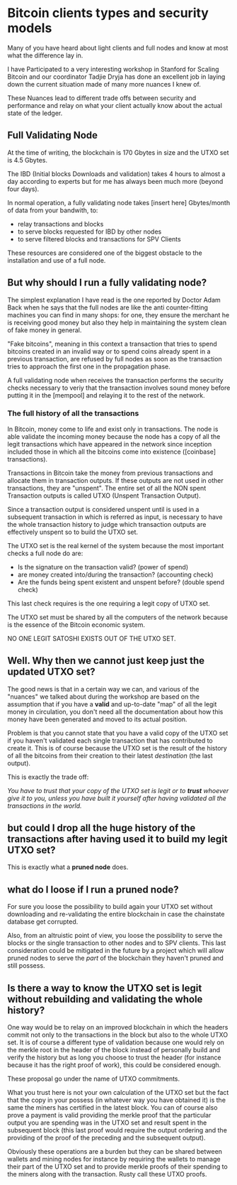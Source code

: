 # Bitcoin clients types and security models

Many of you have heard about light clients and full nodes and know at most what
the difference lay in.

I have Participated to a very interesting workshop in Stanford for Scaling Bitcoin
and our coordinator Tadjie Dryja has done an excellent job in
laying down the current situation made of many more nuances I knew of.

These Nuances lead to different trade offs between security and performance
and relay on what your client actually know about the actual state of
the ledger.

## Full Validating Node

At the time of writing, the blockchain is 170 Gbytes in size and the UTXO set
is 4.5 Gbytes.

The IBD (Initial blocks Downloads and validation) takes 4 hours to almost a day
according to experts but for me has always been much more (beyond four days).

In normal operation, a fully validating node takes [insert here] Gbytes/month
of data from your bandwith, to:

* relay transactions and blocks
* to serve blocks requested for IBD by other nodes
* to serve filtered blocks and transactions for SPV Clients

These resources are considered one of the biggest obstacle to the installation
and use of a full node.

## But why should I run a fully validating node?

The simplest explanation I have read is the one reported by Doctor Adam Back when he
says that the full nodes are like the anti counter-fitting machines you can
find in many shops: for one, they ensure the merchant he is receiving good money
but also they help in maintaining the system clean of fake money in general.

"Fake bitcoins", meaning in this context a transaction that tries to spend
bitcoins created in an invalid way or to spend coins already spent in a previous
transaction, are refused by full nodes as soon as the transaction tries to 
approach the first one in the propagation phase.

A full validating node when receives the transaction performs the security
checks necessary to veriy that the transaction involves sound money before
putting it in the [mempool] and relaying it to the rest of the network.

### The full history of all the transactions

In Bitcoin, money come to life and exist only in transactions.
The node is able validate the incoming money because the node has a copy of 
all the legit transactions which have appeared in the network since inception 
included those in which all the bitcoins come into existence ([coinbase] transactions).

Transactions in Bitcoin take the money from previous transactions and allocate them 
in transaction outputs. If these outputs are not used in other transactions, they are 
"unspent". The entire set of all the NON spent Transaction outputs is called UTXO 
(Unspent Transaction Output).

Since a transaction output is considered unspent until is used in a subsequent
transaction in which is referred as input, is necessary to have the whole
transaction history to judge which transaction outputs are effectively unspent
so to build the UTXO set.

The UTXO set is the real kernel of the system because the most important checks
a full node do are:

* Is the signature on the transaction valid? (power of spend)
* are money created into/during the transaction? (accounting check)
* Are the funds being spent existent and unspent before? (double spend check)

This last check requires is the one requiring a legit copy of UTXO set.

The UTXO set must be shared by all the computers of the network because is the
essence of the Bitcoin economic system.

NO ONE LEGIT SATOSHI EXISTS OUT OF THE UTXO SET.

## Well. Why then we cannot just keep just the updated UTXO set?

The good news is that in a certain way we can, and various of the "nuances" we
talked about during the workshop are based on the assumption that if you have a
**valid** and up-to-date "map" of all the legit money in circulation, you don't
need all the documentation about how this money have been generated and moved
to its actual position.

Problem is that you cannot state that you have a valid copy of the UTXO set if
you haven't validated each single transaction that has contributed to create it.
This is of course because the UTXO set is the result of the history of all
the bitcoins from their creation to their latest *destination* (the last output). 

This is exactly the trade off:

*You have to trust that your copy of the UTXO set
is legit or to **trust** whoever give it to you, unless you have built it yourself
after having validated all the transactions in the world.*

## but could I drop all the huge history of the transactions after having used it to build my legit UTXO set?

This is exactly what a **pruned node** does.

## what do I loose if I run a pruned node?

For sure you loose the possibility to build again your UTXO set without
downloading and re-validating the entire blockchain in case the chainstate
database get corrupted.

Also, from an altruistic point of view, you loose the possibility to serve
the blocks or the single transaction to other nodes and to SPV clients.
This last consideration could be mitigated in the future by a project which
will allow pruned nodes to serve the *part* of the blockchain they haven't
pruned and still possess.

## Is there a way to know the UTXO set is legit without rebuilding and validating the whole history?

One way would be to relay on an improved blockchain in which the headers
commit not only to the transactions in the block but also to the whole UTXO set. It is of course a different type of
validation because one would rely on the merkle root in the header of the block instead of personally build and verify the history but as long you choose to trust the header (for instance because it has the right proof of work), this could be considered enough.

These proposal go under the name of UTXO commitments.

What you trust here is not your own calculation of the UTXO set but the fact
that the copy in your possess (in whatever way you have obtained it) is the
same the miners has certified in the latest block.
You can of course also prove a payment is valid providing the merkle proof
that the particular output you are spending was in the UTXO set and result
spent in the subsequent block (this last proof would require the output
ordering and the providing of the proof of the preceding and the subsequent
output).

Obviously these operations are a burden but they can be shared between wallets
and mining nodes for instance by requiring the wallets to manage their part
of the UTXO set and to provide merkle proofs of their spending to the miners
along with the transaction. Rusty call these UTXO proofs.
